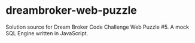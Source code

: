 # dreambroker-web-puzzle

Solution source for Dream Broker Code Challenge Web Puzzle #5. A mock SQL Engine written in JavaScript.
